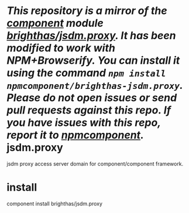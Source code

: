 *This repository is a mirror of the [component](http://component.io) module [brighthas/jsdm.proxy](http://github.com/brighthas/jsdm.proxy). It has been modified to work with NPM+Browserify. You can install it using the command `npm install npmcomponent/brighthas-jsdm.proxy`. Please do not open issues or send pull requests against this repo. If you have issues with this repo, report it to [npmcomponent](https://github.com/airportyh/npmcomponent).*
jsdm.proxy
==========

jsdm proxy access server domain for component/component framework.

install
=======

  component install brighthas/jsdm.proxy
  
  